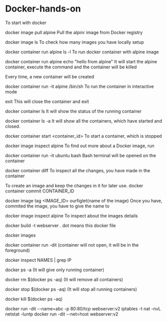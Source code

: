 # Docker-hands-on

To start with docker 

docker image pull alpine
Pull the alpinr image from Docker registry

docker image ls
To check how many images you have locally setup

docker container run alpine ls -l
To run docker container with alpine image

docker container run alpine echo "hello from alpine"
It will start the alpine container, execute the command and the container will be killed

Every time, a new container will be created

docker container run -it alpine /bin/sh
To run the container in interactive mode

exit
This will close the container and exit

docker container ls
It will show the status of the running container

docker container ls -a
It will show all the containers, which have started and closed.

docker container start <container_id>
To start a container, which is stopped

docker image inspect alpine
To find out more about a Docker image, run 

docker container run -it ubuntu bash
Bash terminal will be opened on the container

docker container diff <container ID>
To inspect all the changes, you have made in the container

To create an image and keep the changes in it for later use.
docker container commit CONTAINER_ID

docker image tag <IMAGE_ID> ourfiglet(name of the image)
Once you have, commited the image, you have to give the name to 


docker image inspect alpine
To inspect about the images details

docker build -t webserver .
dot means this docker file

docker images

docker container run -dit (container will not open, it will be in the foreground)

docker inspect NAMES | grep IP

docker ps -a  (It will give only running container)

docker rm $(docker ps -aq)  (It will remove all containers)

docker stop $(docker ps -aq) (It will stop all running containers)

docker kill $(docker ps -aq)

docker run -dit --name=abc -p 80:80/tcp webserver:v2
iptables -t nat -nvL
netstat -luntp
docker run -dit --net=host webserver:v2 
